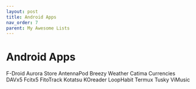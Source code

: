 ```yaml
---
layout: post
title: Android Apps
nav_order: 7
parent: My Awesome Lists
---
```

# Android Apps
F-Droid
Aurora Store
AntennaPod
Breezy Weather
Catima
Currencies
DAVx5
Fcitx5
FitoTrack
Kotatsu
KOreader
LoopHabit
Termux
Tusky
ViMusic